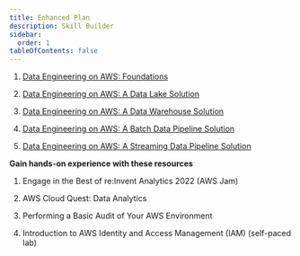 ```yaml
---
title: Enhanced Plan
description: Skill Builder
sidebar:
  order: 1
tableOfContents: false
---
```


1. [Data Engineering on AWS: Foundations](https://explore.skillbuilder.aws/learn/course/internal/view/elearning/19747/data-engineering-on-aws-foundations)

2. [Data Engineering on AWS: A Data Lake Solution](https://explore.skillbuilder.aws/learn/course/external/view/elearning/20316/data-engineering-on-aws-a-data-lake-solution-includes-labs)

3. [Data Engineering on AWS: A Data Warehouse Solution](https://explore.skillbuilder.aws/learn/course/external/view/elearning/19816/data-engineering-on-aws-a-data-warehouse-solution)

4. [Data Engineering on AWS: A Batch Data Pipeline Solution](https://explore.skillbuilder.aws/learn/course/external/view/elearning/19883/data-engineering-on-aws-a-batch-data-pipeline-solution-includes-labs)

5. [Data Engineering on AWS: A Streaming Data Pipeline Solution](https://explore.skillbuilder.aws/learn/course/external/view/elearning/19779/data-engineering-on-aws-a-streaming-data-pipeline-solution)

**Gain hands-on experience with these resources**

1. Engage in the Best of re:Invent Analytics 2022 (AWS Jam)

2. AWS Cloud Quest: Data Analytics

3. Performing a Basic Audit of Your AWS Environment

4. Introduction to AWS Identity and Access Management (IAM) (self-paced lab)